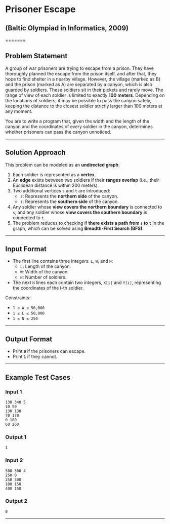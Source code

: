 # Prisoner Escape

## (Baltic Olympiad in Informatics, 2009)
=======


## Problem Statement
A group of war prisoners are trying to escape from a prison. They have thoroughly planned the escape from the prison itself, and after that, they hope to find shelter in a nearby village. However, the village (marked as B) and the prison (marked as A) are separated by a canyon, which is also guarded by soldiers. These soldiers sit in their pickets and rarely move. The range of view of each soldier is limited to exactly **100 meters**. Depending on the locations of soldiers, it may be possible to pass the canyon safely, keeping the distance to the closest soldier strictly larger than 100 meters at any moment.

You are to write a program that, given the width and the length of the canyon and the coordinates of every soldier in the canyon, determines whether prisoners can pass the canyon unnoticed.

---
## Solution Approach
This problem can be modeled as an **undirected graph**:
1. Each soldier is represented as a **vertex**.
2. An **edge** exists between two soldiers if their **ranges overlap** (i.e., their Euclidean distance is within 200 meters).
3. Two additional vertices `s` and `t` are introduced:
   - `s`: Represents the **northern side** of the canyon.
   - `t`: Represents the **southern side** of the canyon.
4. Any soldier whose **view covers the northern boundary** is connected to `s`, and any soldier whose **view covers the southern boundary** is connected to `t`.
5. The problem reduces to checking if **there exists a path from `s` to `t`** in the graph, which can be solved using **Breadth-First Search (BFS)**.

---
## Input Format
- The first line contains three integers: `L`, `W`, and `N`:
  - `L`: Length of the canyon.
  - `W`: Width of the canyon.
  - `N`: Number of soldiers.
- The next `N` lines each contain two integers, `X[i]` and `Y[i]`, representing the coordinates of the i-th soldier.

Constraints:
- `1 ≤ W ≤ 50,000`
- `1 ≤ L ≤ 50,000`
- `1 ≤ N ≤ 250`

---
## Output Format
- Print **`0`** if the prisoners can escape.
- Print **`1`** if they cannot.

---
## Example Test Cases

### **Input 1**
```
130 340 5
10 50
130 130
70 170
0 180
60 260
```
### **Output 1**
```
1
```

### **Input 2**
```
500 300 4
250 0
250 300
100 150
400 150

```
### **Output 2**
```
0
```

---




